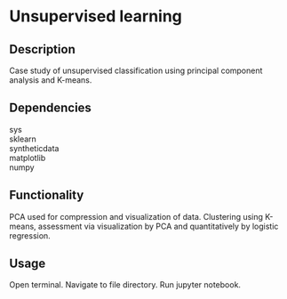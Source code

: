 # Unsupervised learning

## Description
Case study of unsupervised classification using principal component analysis and K-means.

## Dependencies
sys <br>
sklearn <br>
syntheticdata <br>
matplotlib <br>
numpy

## Functionality
PCA used for compression and visualization of data. 
Clustering using K-means, assessment via visualization by PCA and quantitatively by logistic regression.

## Usage
Open terminal. Navigate to file directory. Run jupyter notebook.

